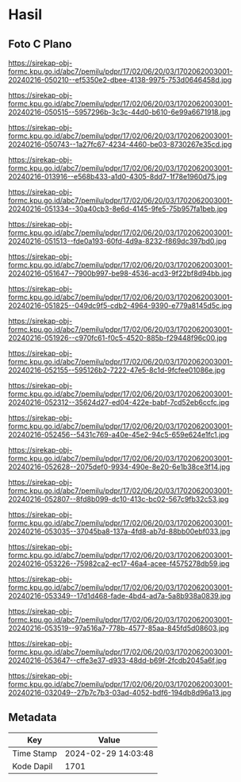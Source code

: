 # Hasil

## Foto C Plano

https://sirekap-obj-formc.kpu.go.id/abc7/pemilu/pdpr/17/02/06/20/03/1702062003001-20240216-050210--ef5350e2-dbee-4138-9975-753d0646458d.jpg

https://sirekap-obj-formc.kpu.go.id/abc7/pemilu/pdpr/17/02/06/20/03/1702062003001-20240216-050515--5957296b-3c3c-44d0-b610-6e99a6671918.jpg

https://sirekap-obj-formc.kpu.go.id/abc7/pemilu/pdpr/17/02/06/20/03/1702062003001-20240216-050743--1a27fc67-4234-4460-be03-8730267e35cd.jpg

https://sirekap-obj-formc.kpu.go.id/abc7/pemilu/pdpr/17/02/06/20/03/1702062003001-20240216-013916--e568b433-a1d0-4305-8dd7-1f78e1960d75.jpg

https://sirekap-obj-formc.kpu.go.id/abc7/pemilu/pdpr/17/02/06/20/03/1702062003001-20240216-051334--30a40cb3-8e6d-4145-9fe5-75b957fa1beb.jpg

https://sirekap-obj-formc.kpu.go.id/abc7/pemilu/pdpr/17/02/06/20/03/1702062003001-20240216-051513--fde0a193-60fd-4d9a-8232-f869dc397bd0.jpg

https://sirekap-obj-formc.kpu.go.id/abc7/pemilu/pdpr/17/02/06/20/03/1702062003001-20240216-051647--7900b997-be98-4536-acd3-9f22bf8d94bb.jpg

https://sirekap-obj-formc.kpu.go.id/abc7/pemilu/pdpr/17/02/06/20/03/1702062003001-20240216-051825--049dc9f5-cdb2-4964-9390-e779a8145d5c.jpg

https://sirekap-obj-formc.kpu.go.id/abc7/pemilu/pdpr/17/02/06/20/03/1702062003001-20240216-051926--c970fc61-f0c5-4520-885b-f29448f96c00.jpg

https://sirekap-obj-formc.kpu.go.id/abc7/pemilu/pdpr/17/02/06/20/03/1702062003001-20240216-052155--595126b2-7222-47e5-8c1d-9fcfee01086e.jpg

https://sirekap-obj-formc.kpu.go.id/abc7/pemilu/pdpr/17/02/06/20/03/1702062003001-20240216-052312--35624d27-ed04-422e-babf-7cd52eb6ccfc.jpg

https://sirekap-obj-formc.kpu.go.id/abc7/pemilu/pdpr/17/02/06/20/03/1702062003001-20240216-052456--5431c769-a40e-45e2-94c5-659e624e1fc1.jpg

https://sirekap-obj-formc.kpu.go.id/abc7/pemilu/pdpr/17/02/06/20/03/1702062003001-20240216-052628--2075def0-9934-490e-8e20-6e1b38ce3f14.jpg

https://sirekap-obj-formc.kpu.go.id/abc7/pemilu/pdpr/17/02/06/20/03/1702062003001-20240216-052807--8fd8b099-dc10-413c-bc02-567c9fb32c53.jpg

https://sirekap-obj-formc.kpu.go.id/abc7/pemilu/pdpr/17/02/06/20/03/1702062003001-20240216-053035--37045ba8-137a-4fd8-ab7d-88bb00ebf033.jpg

https://sirekap-obj-formc.kpu.go.id/abc7/pemilu/pdpr/17/02/06/20/03/1702062003001-20240216-053226--75982ca2-ec17-46a4-acee-f4575278db59.jpg

https://sirekap-obj-formc.kpu.go.id/abc7/pemilu/pdpr/17/02/06/20/03/1702062003001-20240216-053349--17d1d468-fade-4bd4-ad7a-5a8b938a0839.jpg

https://sirekap-obj-formc.kpu.go.id/abc7/pemilu/pdpr/17/02/06/20/03/1702062003001-20240216-053519--97a516a7-778b-4577-85aa-845fd5d08603.jpg

https://sirekap-obj-formc.kpu.go.id/abc7/pemilu/pdpr/17/02/06/20/03/1702062003001-20240216-053647--cffe3e37-d933-48dd-b69f-2fcdb2045a6f.jpg

https://sirekap-obj-formc.kpu.go.id/abc7/pemilu/pdpr/17/02/06/20/03/1702062003001-20240216-032049--27b7c7b3-03ad-4052-bdf6-194db8d96a13.jpg


## Metadata

| Key        | Value               |
| ---------- | ------------------- |
| Time Stamp | 2024-02-29 14:03:48 |
| Kode Dapil | 1701                |



